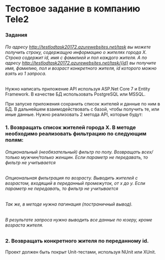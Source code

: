 # Тестовое задание в компанию Tele2
### Задания
###### По адресу http://testlodtask20172.azurewebsites.net/task вы можете получить строку, содержащую информацию о жителях города X. Строка содержит id, имя с фамилией и пол каждого жителя. А по адресу http://testlodtask20172.azurewebsites.net/task/{id} вы получите имя, фамилию, пол и возраст конкретного жителя, id которого можно взять из 1 запроса.

Нужно написать приложение API используя ASP.Net Core 7 и Entity Framework. В качестве БД использовать PostgreSQL или MSSQL. 

При запуске приложения сохранить список жителей и данные по ним в БД. В дальнейшем взаимодействовать с базой, чтобы получить те, или иные данные.
Нужно реализовать 2 метода API, которые будут:
### 1.	Возвращать список жителей города X. В методе необходимо реализовать фильтрацию по следующим полям: 
###### Опциональный (необязательный) фильтр по полу. Возвращать всех/только мужчин/только женщин. Если параметр не передавать, то фильтр не учитывается
###### Опциональная фильтрация по возрасту. Выводить жителей с возрастом, входящий в переданный промежуток, от x до y. Если параметр не передавать, то фильтр не учитывается
###### Так же, в методе нужна пагинация (постраничный вывод). 
###### В результате запроса нужно выводить все данные по юзеру, кроме возраста жителя.

### 2.	Возвращать конкретного жителя по переданному id.
Проект должен быть покрыт Unit-тестами, используя NUnit или XUnit. 
